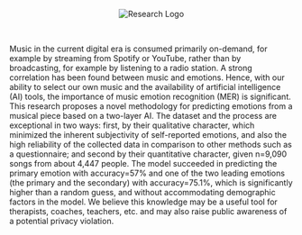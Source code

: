 <div align="center" dir="auto">

![Research Logo](https://github.com/shonshchori/The-Sound-of-Emotions/assets/83012453/13743b58-3d9e-48ca-8899-570792a40db5)

</div>

<br>

Music in the current digital era is consumed primarily on-demand, for example by streaming from Spotify or YouTube, rather than by broadcasting, for example by listening to a radio station. A strong correlation has been found between music and emotions. Hence, with our ability to select our own music and the availability of artificial intelligence (AI) tools, the importance of music emotion recognition (MER) is significant. This research proposes a novel methodology for predicting emotions from a musical piece based on a two-layer AI. The dataset and the process are exceptional in two ways: first, by their qualitative character, which minimized the inherent subjectivity of self-reported emotions, and also the high reliability of the collected data in comparison to other methods such as a questionnaire; and second by their quantitative character, given n=9,090 songs from about 4,447 people. The model succeeded in predicting the primary emotion with accuracy=57%  and one of the two leading emotions (the primary and the secondary) with accuracy=75.1%, which is significantly higher than a random guess, and without accommodating demographic factors in the model. We believe this knowledge may be a useful tool for therapists, coaches, teachers, etc. and may also raise public awareness of a potential privacy violation. 

